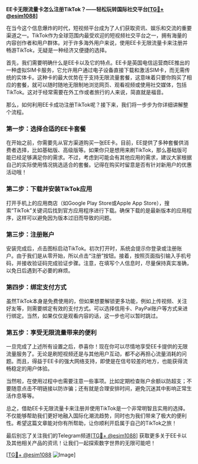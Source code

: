**EE卡无限流量卡怎么注册TikTok？——轻松玩转国际社交平台[[TG💪+ @esim1088](https://t.me/s/esim1088)]**

在当今这个信息爆炸的时代，短视频平台成为了人们获取资讯、娱乐和交流的重要渠道之一。TikTok作为全球范围内最受欢迎的短视频社交平台之一，拥有海量的内容创作者和用户群体。对于许多海外用户来说，使用EE卡无限流量卡来注册并畅游TikTok，无疑是一种经济又便捷的选择。

首先，我们需要明确什么是EE卡以及它的特点。EE卡是英国电信运营商EE推出的一种虚拟SIM卡服务，它允许用户通过电子设备直接下载和激活SIM卡，而无需传统的实体卡。这种卡的最大优势在于支持无限流量套餐，这意味着只要你购买了相应的套餐，就可以随时随地无限制地浏览网页、观看视频或使用社交媒体，包括TikTok。这对于经常需要在外工作或者旅行的人来说，简直就是福音。

那么，如何利用EE卡成功注册TikTok呢？接下来，我们将一步步为你详细讲解整个流程。

### **第一步：选择合适的EE卡套餐**
在开始之前，你需要先从官方渠道购买一张EE卡。目前，EE提供了多种套餐供消费者选择，比如基础版、高级版等。如果你只是想用来刷TikTok，那么基础版可能已经足够满足你的需求。不过，考虑到可能会有其他应用的需求，建议大家根据自己的实际使用情况挑选适合的套餐。记得在购买时留意是否有针对新用户的优惠活动哦！

### **第二步：下载并安装TikTok应用**
打开手机上的应用商店（如Google Play Store或Apple App Store），搜索“TikTok”关键词后找到官方应用程序进行下载。确保下载的是最新版本的应用程序，这样可以避免因为版本过旧而导致的问题。

### **第三步：注册账户**
安装完成后，点击图标启动TikTok。初次打开时，系统会提示你登录或注册账户。由于我们是从零开始，所以点击“注册”按钮。接着，按照页面指引输入手机号码，并接收验证码完成验证步骤。注意，在填写个人信息时，尽量保持真实准确，以免日后遇到不必要的麻烦。

### **第四步：绑定支付方式**
虽然TikTok本身是免费使用的，但如果想要解锁更多功能，例如上传视频、关注好友等，则需要绑定有效的支付方式。可以选择信用卡、PayPal账户等方式来进行绑定。当然，如果仅仅是观看内容的话，这一步也可以暂时跳过。

### **第五步：享受无限流量带来的便利**
一旦完成了上述所有设置之后，恭喜你！现在你可以尽情地享受EE卡提供的无限流量服务了。无论是刷短视频还是与其他用户互动，都不必再担心流量消耗的问题。而且，得益于EE卡的强大网络支持，即使是在信号较差的地方，也能获得流畅稳定的用户体验。

当然啦，在使用过程中也需要注意一些事项。比如定期检查账户余额以防超支；不要随意点击不明链接以防诈骗；还有就是合理安排时间，避免沉迷其中影响正常生活作息等等。

总之，借助EE卡无限流量卡来注册并使用TikTok是一个非常明智且实用的选择。不仅能够帮助我们更好地融入国际化潮流趋势，同时也为我们带来了极大的便利性。希望这篇文章能对你有所帮助，让你顺利开启属于自己的TikTok之旅！

最后别忘了关注我们的Telegram频道[[TG💪+ @esim1088](https://t.me/s/esim1088)] 获取更多关于EE卡以及其他相关产品的资讯！让我们一起探索数字世界的无限可能吧！

[[TG💪+ @esim1088](https://t.me/s/esim1088) ![Image](https://i.postimg.cc/4NQfJmqS/Snipaste-2025-05-13-00-14-12.png)]